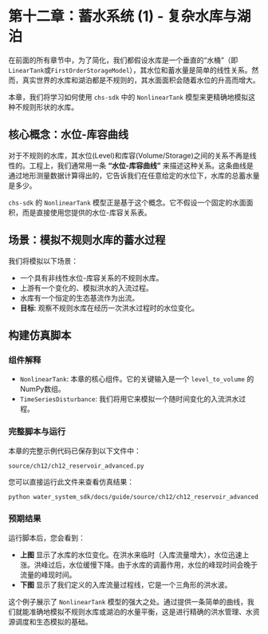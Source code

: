 # 第十二章：蓄水系统 (1) - 复杂水库与湖泊

在前面的所有章节中，为了简化，我们都假设水库是一个垂直的“水桶”（即`LinearTank`或`FirstOrderStorageModel`），其水位和蓄水量是简单的线性关系。然而，真实世界的水库和湖泊都是不规则的，其水面面积会随着水位的升高而增大。

本章，我们将学习如何使用 `chs-sdk` 中的 `NonlinearTank` 模型来更精确地模拟这种不规则形状的水库。

## 核心概念：水位-库容曲线

对于不规则的水库，其水位(Level)和库容(Volume/Storage)之间的关系不再是线性的。工程上，我们通常用一条 **“水位-库容曲线”** 来描述这种关系。这条曲线是通过地形测量数据计算得出的，它告诉我们在任意给定的水位下，水库的总蓄水量是多少。

`chs-sdk` 的 `NonlinearTank` 模型正是基于这个概念。它不假设一个固定的水面面积，而是直接使用您提供的水位-库容关系表。

## 场景：模拟不规则水库的蓄水过程

我们将模拟以下场景：
*   一个具有非线性水位-库容关系的不规则水库。
*   上游有一个变化的、模拟洪水的入流过程。
*   水库有一个恒定的生态基流作为出流。
*   **目标**: 观察不规则水库在经历一次洪水过程时的水位变化。

## 构建仿真脚本

### 组件解释

*   `NonlinearTank`: 本章的核心组件。它的关键输入是一个 `level_to_volume` 的NumPy数组。
*   `TimeSeriesDisturbance`: 我们将用它来模拟一个随时间变化的入流洪水过程。

### 完整脚本与运行

本章的完整示例代码已保存到以下文件中：

`source/ch12/ch12_reservoir_advanced.py`

您可以直接运行此文件来查看仿真结果：

```bash
python water_system_sdk/docs/guide/source/ch12/ch12_reservoir_advanced.py
```

### 预期结果

运行脚本后，您会看到：
*   **上图** 显示了水库的水位变化。在洪水来临时（入库流量增大），水位迅速上涨。洪峰过后，水位缓慢下降。由于水库的调蓄作用，水位的峰现时间会晚于流量的峰现时间。
*   **下图** 显示了我们定义的入库流量过程线，它是一个三角形的洪水波。

这个例子展示了 `NonlinearTank` 模型的强大之处。通过提供一条简单的曲线，我们就能准确地模拟不规则水库或湖泊的水量平衡，这是进行精确的洪水管理、水资源调度和生态模拟的基础。
